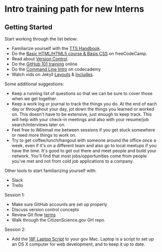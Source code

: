 # Intro training path for new Interns

## Getting Started
Start working through the list below:
* Familiarize yourself with the [TTS Handbook](https://handbook.18f.gov/).
* Do the [Basic HTML/HTML5 course & Basis CSS](https://www.freecodecamp.org/) on freeCodeCamp.
* Read about [Version Control](https://www.atlassian.com/git/tutorials/what-is-version-control).
* Do the [GitHub 101 training](https://services.github.com/on-demand/) online
* Do the [Command Line Intro](https://www.codecademy.com/learn/learn-the-command-line) on codecademy
* Watch vids on Jekyll [Layouts](https://www.youtube.com/watch?v=bDQsGdCWv4I&list=PLLAZ4kZ9dFpOPV5C5Ay0pHaa0RJFhcmcB&index=12) & [Includes](https://www.youtube.com/watch?v=HfcJeRby2a8&list=PLLAZ4kZ9dFpOPV5C5Ay0pHaa0RJFhcmcB&index=14).

Some additional suggestions:  
* Keep a running list of questions so that we can be sure to cover those when we get together.
* Keep a work log or journal to track the things you do. At the end of each day or throughout your day, jot down the things you learned or worked on. This doesn't have to be extensive, just enough to keep track. This will help with your check-in meetings and also with your resume/job search/interviews later on.
* Feel free to IM/email me between sessions if you get stuck somewhere or need more things to work on. 
* Try to get coffee/lunch/hangout with someone around the office once a week, even if it's on a different team and also go to local meetups if you have the time. It's good to get out there and meet people and build your network. You'll find that most jobs/opportunities come from people you've met and not from cold job applications to a company.

Other tools to start familiarizing yourself with:
* Slack
* Trello




Session 1:
* Make sure GitHub accounts are set up properly
* Discuss version control concepts
* Review Git flow [terms](https://github.com/mozillascience/friendly-github/blob/master/assets/glossary.md)
* Walk through the CitizenScience.gov GH repo.

Session 2:
* Add the [18F Laptop Script](https://github.com/18F/laptop) to your gov Mac. Laptop is a script to set up an OS X computer for web development, and to keep it up to date.